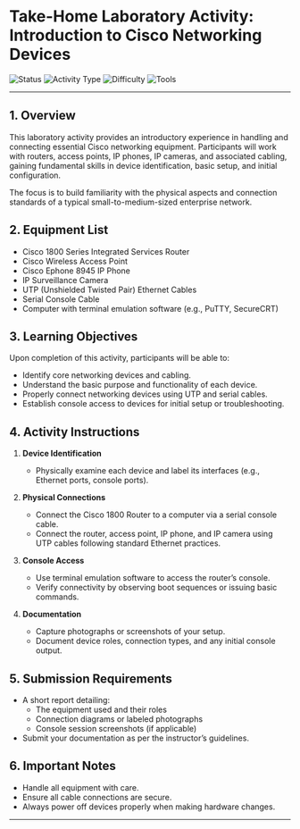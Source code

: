 # Take-Home Laboratory Activity: Introduction to Cisco Networking Devices

![Status](https://img.shields.io/badge/Status-Active-brightgreen)
![Activity Type](https://img.shields.io/badge/Type-Laboratory-blue)
![Difficulty](https://img.shields.io/badge/Difficulty-Beginner-lightgrey)
![Tools](https://img.shields.io/badge/Tools-Cisco%20Devices%2C%20PuTTY-important)

---

## 1. Overview

This laboratory activity provides an introductory experience in handling and connecting essential Cisco networking equipment. Participants will work with routers, access points, IP phones, IP cameras, and associated cabling, gaining fundamental skills in device identification, basic setup, and initial configuration.

The focus is to build familiarity with the physical aspects and connection standards of a typical small-to-medium-sized enterprise network.

## 2. Equipment List

- Cisco 1800 Series Integrated Services Router
- Cisco Wireless Access Point
- Cisco Ephone 8945 IP Phone
- IP Surveillance Camera
- UTP (Unshielded Twisted Pair) Ethernet Cables
- Serial Console Cable
- Computer with terminal emulation software (e.g., PuTTY, SecureCRT)

## 3. Learning Objectives

Upon completion of this activity, participants will be able to:

- Identify core networking devices and cabling.
- Understand the basic purpose and functionality of each device.
- Properly connect networking devices using UTP and serial cables.
- Establish console access to devices for initial setup or troubleshooting.

## 4. Activity Instructions

1. **Device Identification**  
   - Physically examine each device and label its interfaces (e.g., Ethernet ports, console ports).

2. **Physical Connections**  
   - Connect the Cisco 1800 Router to a computer via a serial console cable.
   - Connect the router, access point, IP phone, and IP camera using UTP cables following standard Ethernet practices.

3. **Console Access**  
   - Use terminal emulation software to access the router’s console.
   - Verify connectivity by observing boot sequences or issuing basic commands.

4. **Documentation**  
   - Capture photographs or screenshots of your setup.
   - Document device roles, connection types, and any initial console output.

## 5. Submission Requirements

- A short report detailing:
  - The equipment used and their roles
  - Connection diagrams or labeled photographs
  - Console session screenshots (if applicable)
- Submit your documentation as per the instructor’s guidelines.

## 6. Important Notes

- Handle all equipment with care.
- Ensure all cable connections are secure.
- Always power off devices properly when making hardware changes.

---
